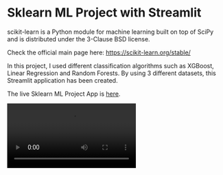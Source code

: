 # Sklearn ML Project with Streamlit

scikit-learn is a Python module for machine learning built on top of SciPy and is distributed under the 3-Clause BSD license.

Check the official main page here: https://scikit-learn.org/stable/

In this project, I used different classification algorithms such as XGBoost, Linear Regression and Random Forests. By using 3 different datasets, this Streamlit application has been created.

The live Sklearn ML Project App is [here](https://share.streamlit.io/berkayalan/sklearn-with-streamlit/main/main.py).

![Streamlit App](sklearn-with-streamlit.mov)
